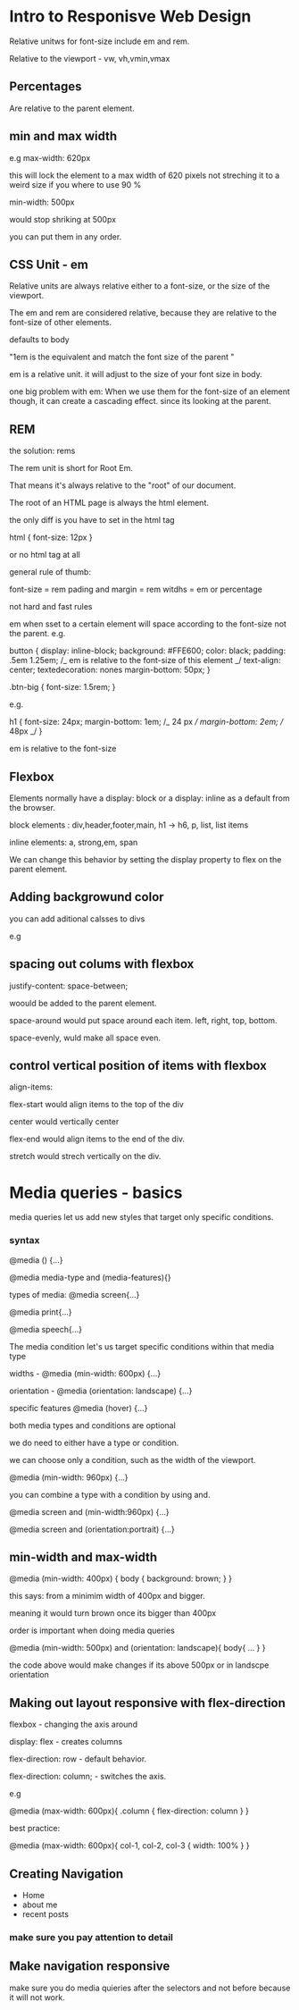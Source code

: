 # Intro to Responisve Web Design

Relative unitws for font-size include em and rem.

Relative to the viewport - vw, vh,vmin,vmax

## Percentages

Are relative to the parent element.

## min and max width

e.g max-width: 620px

this will lock the element to a max width of 620 pixels not streching it to a weird size if you where to use 90 %

min-width: 500px

would stop shriking at 500px

you can put them in any order.

## CSS Unit - em

Relative units are always relative either to a font-size, or the size of the viewport.

The em and rem are considered relative, because they are relative to the font-size of other elements.

defaults to body

"1em is the equivalent and match the font size of the parent "

em is a relative unit. it will adjust to the size of your font size in body.

one big problem with em: When we use them for the font-size of an element though, it can create a cascading effect. since its looking at the parent.

## REM

the solution: rems

The rem unit is short for Root Em.

That means it's always relative to the "root" of our document.

The root of an HTML page is always the html element.

the only diff is you have to set in the html tag

html {
font-size: 12px
}

or no html tag at all

general rule of thumb:

font-size = rem
pading and margin = rem
witdhs = em or percentage

not hard and fast rules

em when sset to a certain element will space according to the font-size not the parent. e.g.

button {
display: inline-block;
background: #FFE600;
color:
black;
padding: .5em 1.25em;
/_ em is relative to the font-size
of this element _/ text-align: center;
textedecoration: nones
margin-bottom: 50px;
}

.btn-big {
font-size: 1.5rem;
}

e.g.

h1 {
font-size: 24px;
margin-bottom: 1em; /_ 24 px _/
margin-bottom: 2em; /_ 48px _/
}

em is relative to the font-size

## Flexbox

Elements normally have a display: block or a display: inline as a default from the browser.

block elements : div,header,footer,main, h1 -> h6, p, list, list items

inline elements: a, strong,em, span

We can change this behavior by setting the display property to flex on the parent element.

## Adding backgrowund color

you can add aditional calsses to divs

e.g <div class='col col-bg'> </div>

## spacing out colums with flexbox

justify-content:
space-between;

woould be added to the parent element.

space-around would put space around each item. left, right, top, bottom.

space-evenly, wuld make all space even.

## control vertical position of items with flexbox

align-items:

flex-start would align items to the top of the div

center would vertically center

flex-end would align items to the end of the div.

stretch would strech vertically on the div.

# Media queries - basics

media queries let us add new styles that target only specific conditions.

### syntax

@media () {...}

@media media-type and (media-features){}

types of media:
@media screen{...}

@media print{...}

@media speech{...}

The media condition let's us target specific conditions within that media type

widths - @media (min-width: 600px) {...}

orientation - @media (orientation: landscape) {...}

specific features @media (hover) {...}

both media types and conditions are optional

we do need to either have a type or condition.

we can choose only a condition, such as the width of the viewport.

@media (min-width: 960px) {...}

you can combine a type with a condition by using and.

@media screen and (min-width:960px) {...}

@media screen and (orientation:portrait) {...}

## min-width and max-width

@media (min-width: 400px) {
body {
background: brown;
}
}

this says: from a minimim width of 400px and bigger.

meaning it would turn brown once its bigger than 400px

order is important when doing media queries

@media (min-width: 500px) and (orientation: landscape){
body{
...
}
}

the code above would make changes if its above 500px or in landscpe orientation

## Making out layout responsive with flex-direction

flexbox - changing the axis around

display: flex - creates columns

flex-direction: row - default behavior.

flex-direction: column; - switches the axis.

e.g

@media (max-width: 600px){
.column {
flex-direction: column
}
}

best practice:

@media (max-width: 600px){
col-1, col-2, col-3 {
width: 100%
}
}

## Creating Navigation

<nav> 
<ul>
<li>Home</li>
<li>about me</li>
<li>recent posts</li>
</ul>
</nav>

### make sure you pay attention to detail

## Make navigation responsive

make sure you do media quieries after the selectors and not before because it will not work.
